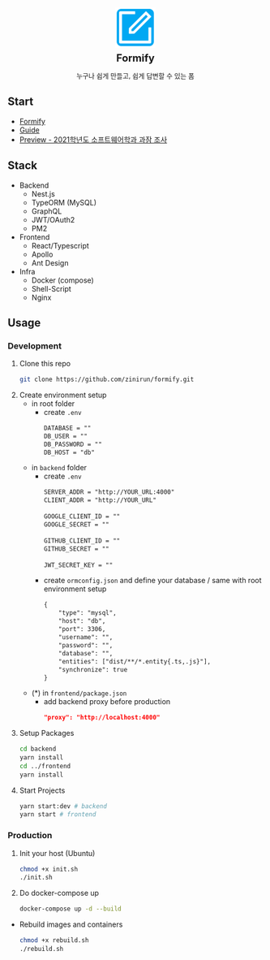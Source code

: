 <p align="center" style="margin-bottom:5px">
    <img width="80" src=".github/formify-logo.png">
</p>
<p align="center" style="font-size:20px; font-weight:bold; margin:0">
Formify
</p>
<p align="center" style="font-size:13px;">
누구나 쉽게 만들고, 쉽게 답변할 수 있는 폼
</p>

## Start
- [Formify](http://formify.xyz)
- [Guide](http://formify.xyz/guide)
- [Preview - 2021학년도 소프트웨어학과 과잠 조사](http://formify.xyz/preview/1)

## Stack
- Backend
  - Nest.js
  - TypeORM (MySQL)
  - GraphQL
  - JWT/OAuth2
  - PM2
- Frontend
  - React/Typescript
  - Apollo
  - Ant Design
- Infra
  - Docker (compose)
  - Shell-Script
  - Nginx

## Usage

### Development
1. Clone this repo
    ```bash
    git clone https://github.com/zinirun/formify.git
    ```
2. Create environment setup
    - in root folder
      - create `.env`
        ```
        DATABASE = ""
        DB_USER = ""
        DB_PASSWORD = ""
        DB_HOST = "db"
        ```
    - in `backend` folder
      - create `.env`
        ```
        SERVER_ADDR = "http://YOUR_URL:4000"
        CLIENT_ADDR = "http://YOUR_URL"

        GOOGLE_CLIENT_ID = ""
        GOOGLE_SECRET = ""

        GITHUB_CLIENT_ID = ""
        GITHUB_SECRET = ""

        JWT_SECRET_KEY = ""
        ```
      - create `ormconfig.json` and define your database / same with root environment setup
        ```
        {
            "type": "mysql",
            "host": "db",
            "port": 3306,
            "username": "",
            "password": "",
            "database": "",
            "entities": ["dist/**/*.entity{.ts,.js}"],
            "synchronize": true
        }
        ```
    - (*) in `frontend/package.json`
      - add backend proxy before production
        ```json
        "proxy": "http://localhost:4000"
        ```
3. Setup Packages
   ```bash
   cd backend
   yarn install
   cd ../frontend
   yarn install
4. Start Projects
    ```bash
    yarn start:dev # backend
    yarn start # frontend
    ```

### Production
1. Init your host (Ubuntu)
    ```bash
    chmod +x init.sh
    ./init.sh
    ```
2. Do docker-compose up
    ```bash
    docker-compose up -d --build
    ```
- Rebuild images and containers
    ```bash
    chmod +x rebuild.sh
    ./rebuild.sh
    ```